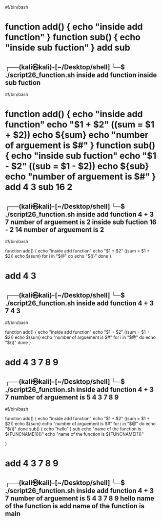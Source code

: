 #!/bin/bash

function add()
{
    echo "inside add function"
}
function sub()
{
    echo "inside sub fuction"
}
add
sub
==========================
┌──(kali㉿kali)-[~/Desktop/shell]
└─$ ./script26_function.sh
inside add function
inside sub fuction
-------------------------------------

#!/bin/bash

function add() {
    echo "inside add function"
    echo "$1 + $2"
    ((sum = $1 + $2))
    echo ${sum}
     echo "number of arguement is $#"
}
function sub() {
    echo "inside sub fuction"
    echo "$1 - $2"
    ((sub = $1 - $2))
    echo ${sub}
     echo "number of arguement is $#"
}
add 4 3
sub 16 2
====================================
┌──(kali㉿kali)-[~/Desktop/shell]
└─$ ./script26_function.sh
inside add function
4 + 3
7
number of arguement is 2
inside sub fuction
16 - 2
14
number of arguement is 2
------------------------------------------------

#!/bin/bash

function add() {
    echo "inside add function"
    echo "$1 + $2"
    ((sum = $1 + $2))
    echo ${sum}
    for i in "$@"
    do
        echo "${i}"
    done
}

add 4 3
===============================

┌──(kali㉿kali)-[~/Desktop/shell]
└─$ ./script26_function.sh
inside add function
4 + 3
7
4
3
------------------------------

#!/bin/bash

function add() {
    echo "inside add function"
    echo "$1 + $2"
    ((sum = $1 + $2))
    echo ${sum}
    echo "number of arguement is $#"
    for i in "$@"
    do
        echo "${i}"
    done
}

add 4 3 7 8 9
==================================
┌──(kali㉿kali)-[~/Desktop/shell]
└─$ ./script26_function.sh
inside add function
4 + 3
7
number of arguement is 5
4
3
7
8
9
----------------------------

#!/bin/bash

function add() {
    echo "inside add function"
    echo "$1 + $2"
    ((sum = $1 + $2))
    echo ${sum}
    echo "number of arguement is $#"
    for i in "$@"
    do
        echo "${i}"
    done
    sub()
    {
        echo "hello"
    }
    sub
    echo "name of the function is ${FUNCNAME[0]}"
    echo "name of the function is ${FUNCNAME[1]}"

}

add 4 3 7 8 9
============================================
                                                                                                                                                   
┌──(kali㉿kali)-[~/Desktop/shell]
└─$ ./script26_function.sh
inside add function
4 + 3
7
number of arguement is 5
4
3
7
8
9
hello
name of the function is add
name of the function is main
-------------------------------------------
